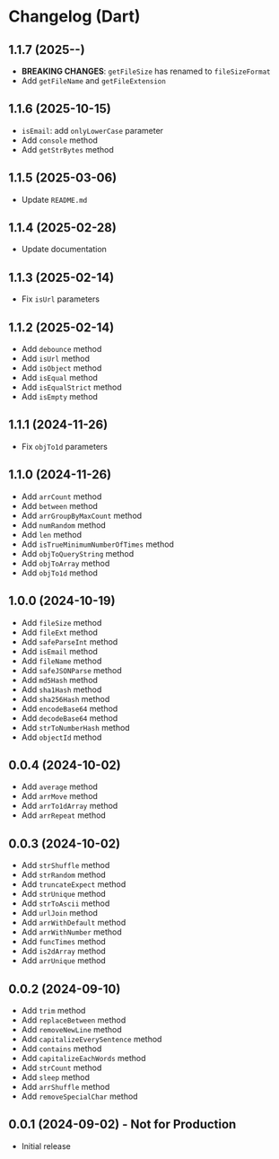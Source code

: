 # Changelog (Dart)

## 1.1.7 (2025--)

- **BREAKING CHANGES**: `getFileSize` has renamed to `fileSizeFormat`
- Add `getFileName` and `getFileExtension`

## 1.1.6 (2025-10-15)

- `isEmail`: add `onlyLowerCase` parameter
- Add `console` method
- Add `getStrBytes` method

## 1.1.5 (2025-03-06)

- Update `README.md`

## 1.1.4 (2025-02-28)

- Update documentation

## 1.1.3 (2025-02-14)

- Fix `isUrl` parameters

## 1.1.2 (2025-02-14)

- Add `debounce` method
- Add `isUrl` method
- Add `isObject` method
- Add `isEqual` method
- Add `isEqualStrict` method
- Add `isEmpty` method

## 1.1.1 (2024-11-26)

- Fix `objTo1d` parameters

## 1.1.0 (2024-11-26)

- Add `arrCount` method
- Add `between` method
- Add `arrGroupByMaxCount` method
- Add `numRandom` method
- Add `len` method
- Add `isTrueMinimumNumberOfTimes` method
- Add `objToQueryString` method
- Add `objToArray` method
- Add `objTo1d` method

## 1.0.0 (2024-10-19)

- Add `fileSize` method
- Add `fileExt` method
- Add `safeParseInt` method
- Add `isEmail` method
- Add `fileName` method
- Add `safeJSONParse` method
- Add `md5Hash` method
- Add `sha1Hash` method
- Add `sha256Hash` method
- Add `encodeBase64` method
- Add `decodeBase64` method
- Add `strToNumberHash` method
- Add `objectId` method

## 0.0.4 (2024-10-02)

- Add `average` method
- Add `arrMove` method
- Add `arrTo1dArray` method
- Add `arrRepeat` method

## 0.0.3 (2024-10-02)

- Add `strShuffle` method
- Add `strRandom` method
- Add `truncateExpect` method
- Add `strUnique` method
- Add `strToAscii` method
- Add `urlJoin` method
- Add `arrWithDefault` method
- Add `arrWithNumber` method
- Add `funcTimes` method
- Add `is2dArray` method
- Add `arrUnique` method

## 0.0.2 (2024-09-10)

- Add `trim` method
- Add `replaceBetween` method
- Add `removeNewLine` method
- Add `capitalizeEverySentence` method
- Add `contains` method
- Add `capitalizeEachWords` method
- Add `strCount` method
- Add `sleep` method
- Add `arrShuffle` method
- Add `removeSpecialChar` method

## 0.0.1 (2024-09-02) - Not for Production

- Initial release
